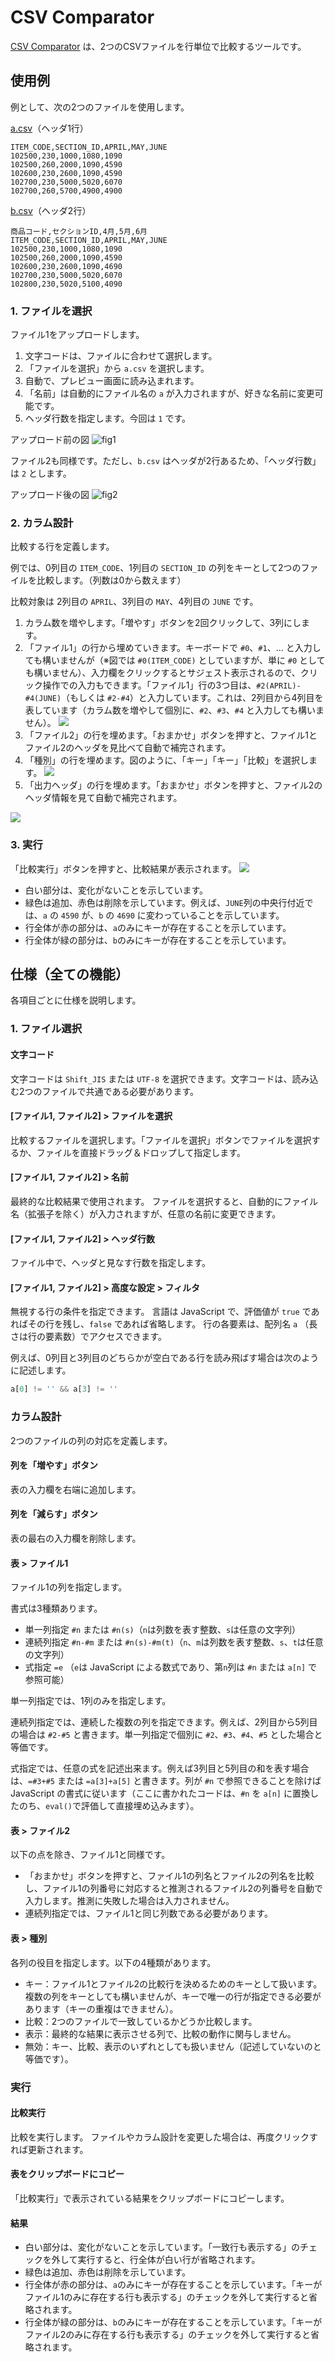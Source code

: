 # CSV Comparator

[CSV Comparator](https://nishihara-daiki.github.io/csv-comparator/) は、2つのCSVファイルを行単位で比較するツールです。

## 使用例

例として、次の2つのファイルを使用します。

[a.csv](materials/a.csv)（ヘッダ1行）
```csv
ITEM_CODE,SECTION_ID,APRIL,MAY,JUNE
102500,230,1000,1080,1090
102500,260,2000,1090,4590
102600,230,2600,1090,4590
102700,230,5000,5020,6070
102700,260,5700,4900,4900
```

[b.csv](materials/b.csv)（ヘッダ2行）
```csv
商品コード,セクションID,4月,5月,6月
ITEM_CODE,SECTION_ID,APRIL,MAY,JUNE
102500,230,1000,1080,1090
102500,260,2000,1090,4590
102600,230,2600,1090,4690
102700,230,5000,5020,6070
102800,230,5020,5100,4090
```


### 1. ファイルを選択

ファイル1をアップロードします。

1. 文字コードは、ファイルに合わせて選択します。
1. 「ファイルを選択」から `a.csv` を選択します。
1. 自動で、プレビュー画面に読み込まれます。
1. 「名前」は自動的にファイル名の `a` が入力されますが、好きな名前に変更可能です。
1. ヘッダ行数を指定します。今回は `1` です。

アップロード前の図
![fig1](./materials/1-1.png)


ファイル2も同様です。ただし、`b.csv` はヘッダが2行あるため、「ヘッダ行数」は `2` とします。

アップロード後の図
![fig2](./materials/1-2.png)



### 2. カラム設計

比較する行を定義します。

例では、0列目の `ITEM_CODE`、1列目の `SECTION_ID` の列をキーとして2つのファイルを比較します。（列数は0から数えます）

比較対象は 2列目の `APRIL`、3列目の `MAY`、4列目の `JUNE` です。


1. カラム数を増やします。「増やす」ボタンを2回クリックして、3列にします。
1. 「ファイル1」の行から埋めていきます。キーボードで `#0`、`#1`、... と入力しても構いませんが（※図では `#0(ITEM_CODE)` としていますが、単に `#0` としても構いません）、入力欄をクリックするとサジェスト表示されるので、クリック操作での入力もできます。「ファイル1」行の3つ目は、`#2(APRIL)-#4(JUNE)`（もしくは `#2-#4`）と入力しています。これは、2列目から4列目を表しています（カラム数を増やして個別に、`#2`、`#3`、`#4` と入力しても構いません）。
![](./materials/2-1.png)
1. 「ファイル2」の行を埋めます。「おまかせ」ボタンを押すと、ファイル1とファイル2のヘッダを見比べて自動で補完されます。
1. 「種別」の行を埋めます。図のように、「キー」「キー」「比較」を選択します。
![](./materials/2-2.png)
1. 「出力ヘッダ」の行を埋めます。「おまかせ」ボタンを押すと、ファイル2のヘッダ情報を見て自動で補完されます。

![](./materials/2-3.png)


### 3. 実行

「比較実行」ボタンを押すと、比較結果が表示されます。
![](./materials/3-1.png)

* 白い部分は、変化がないことを示しています。
* 緑色は追加、赤色は削除を示しています。例えば、`JUNE`列の中央行付近では、`a` の `4590` が、`b` の `4690` に変わっていることを示しています。
* 行全体が赤の部分は、`a`のみにキーが存在することを示しています。
* 行全体が緑の部分は、`b`のみにキーが存在することを示しています。



## 仕様（全ての機能）

各項目ごとに仕様を説明します。

### 1. ファイル選択

#### 文字コード

文字コードは `Shift_JIS` または `UTF-8` を選択できます。文字コードは、読み込む2つのファイルで共通である必要があります。

#### [ファイル1, ファイル2] > ファイルを選択

比較するファイルを選択します。「ファイルを選択」ボタンでファイルを選択するか、ファイルを直接ドラッグ＆ドロップして指定します。


#### [ファイル1, ファイル2] > 名前

最終的な比較結果で使用されます。
ファイルを選択すると、自動的にファイル名（拡張子を除く）が入力されますが、任意の名前に変更できます。


#### [ファイル1, ファイル2] > ヘッダ行数

ファイル中で、ヘッダと見なす行数を指定します。


#### [ファイル1, ファイル2] > 高度な設定 > フィルタ

無視する行の条件を指定できます。
言語は JavaScript で、評価値が `true` であればその行を残し、`false` であれば省略します。
行の各要素は、配列名 `a` （長さは行の要素数）でアクセスできます。

例えば、0列目と3列目のどちらかが空白である行を読み飛ばす場合は次のように記述します。
```js
a[0] != '' && a[3] != ''
```


### カラム設計

2つのファイルの列の対応を定義します。


#### 列を「増やす」ボタン

表の入力欄を右端に追加します。


#### 列を「減らす」ボタン

表の最右の入力欄を削除します。


#### 表 > ファイル1

ファイル1の列を指定します。

書式は3種類あります。
* 単一列指定 `#n` または `#n(s)`（`n`は列数を表す整数、`s`は任意の文字列）
* 連続列指定 `#n-#m` または `#n(s)-#m(t)`（`n`、`m`は列数を表す整数、`s`、`t`は任意の文字列）
* 式指定 `=e` （`e`は JavaScript による数式であり、第`n`列は `#n` または `a[n]` で参照可能）

単一列指定では、1列のみを指定します。

連続列指定では、連続した複数の列を指定できます。例えば、2列目から5列目の場合は `#2-#5` と書きます。単一列指定で個別に `#2`、`#3`、`#4`、`#5` とした場合と等価です。

式指定では、任意の式を記述出来ます。例えば3列目と5列目の和を表す場合は、`=#3+#5` または `=a[3]+a[5]` と書きます。列が `#n` で参照できることを除けば JavaScript の書式に従います（ここに書かれたコードは、`#n` を `a[n]` に置換したのち、`eval()`で評価して直接埋め込みます）。


#### 表 > ファイル2

以下の点を除き、ファイル1と同様です。
* 「おまかせ」ボタンを押すと、ファイル1の列名とファイル2の列名を比較し、ファイル1の列番号に対応すると推測されるファイル2の列番号を自動で入力します。推測に失敗した場合は入力されません。
* 連続列指定では、ファイル1と同じ列数である必要があります。


#### 表 > 種別

各列の役目を指定します。以下の4種類があります。
* キー：ファイル1とファイル2の比較行を決めるためのキーとして扱います。複数の列をキーとしても構いませんが、キーで唯一の行が指定できる必要があります（キーの重複はできません）。
* 比較：2つのファイルで一致しているかどうか比較します。
* 表示：最終的な結果に表示させる列で、比較の動作に関与しません。
* 無効：キー、比較、表示のいずれとしても扱いません（記述していないのと等価です）。


### 実行

#### 比較実行

比較を実行します。
ファイルやカラム設計を変更した場合は、再度クリックすれば更新されます。


#### 表をクリップボードにコピー

「比較実行」で表示されている結果をクリップボードにコピーします。


#### 結果

* 白い部分は、変化がないことを示しています。「一致行も表示する」のチェックを外して実行すると、行全体が白い行が省略されます。
* 緑色は追加、赤色は削除を示しています。
* 行全体が赤の部分は、`a`のみにキーが存在することを示しています。「キーがファイル1のみに存在する行も表示する」のチェックを外して実行すると省略されます。
* 行全体が緑の部分は、`b`のみにキーが存在することを示しています。「キーがファイル2のみに存在する行も表示する」のチェックを外して実行すると省略されます。
